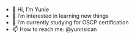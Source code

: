 - 👋 Hi, I’m Yunie
- 👀 I’m interested in learning new things
- 🌱 I’m currently studying for OSCP certification
- 📫 How to reach me: @yunnsican 

<!---
YunieLu/YunieLu is a ✨ special ✨ repository because its `README.md` (this file) appears on your GitHub profile.
You can click the Preview link to take a look at your changes.
--->

